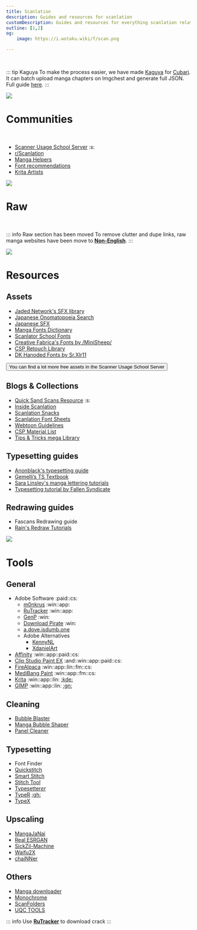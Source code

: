 ```yaml
---
title: Scanlation
description: Guides and resources for scanlation
customDescription: Guides and resources for everything scanlation related!
outline: [1,2]
og:
    image: https://i.wotaku.wiki/f/scan.png

---
```



<GradientCard title="Scanlation" description="Guides and resources for scanlating manga." theme="turquoise" variant="thin"/>

<br>

::: tip Kaguya
To make the process easier, we have made [Kaguya](https://github.com/wotakumoe/kaguya) for [Cubari](https://cubari.moe/). It can batch upload manga chapters on Imgchest and generate full JSON. Full guide [here](/guides/manga/cubari).
:::

![](/banner/comms.webp)
# Communities

<br>

- [Scanner Usage School Server](https://discord.gg/NCzxVB9) :s:
- [r/Scanlation](https://old.reddit.com/r/Scanlation/)
- [Manga Helpers](https://mangahelpers.com/)
- [Font recommendations](https://discord.gg/ghGWcYSSUP)
- [Krita Artists](https://krita-artists.org/)

![](/banner/raw.webp)
# Raw

<br>

::: info Raw section has been moved
To remove clutter and dupe links, raw manga websites have been move to [**Non-English**](/nonen#japanese).
:::


![](/banner/res.webp)
# Resources

## Assets

- [Jaded Network's SFX library](http://thejadednetwork.com/sfx/)
- [Japanese Onomatopoeia Search](https://nsk.sh/tools/jp-onomatopoeia/)
- [Japanese SFX](https://gist.github.com/UserUnknownFactor/093a2296c5a4d9ef7b404728ebde94a3)
- [Manga Fonts Dictionary](https://mangafonts.carrd.co/)
- [Scanlator School Fonts](https://drive.google.com/drive/folders/1hPV4o8fmxY2Ab9tXi84l0vVOUQEgFIbU)
- [Creative Fabrica's Fonts by /MiniSheep/](https://drive.google.com/drive/folders/1WLt0y72LtqpdGK-EhQP3DV3_T_vxSvaP)
- [CSP Retouch Library](https://docs.google.com/spreadsheets/d/1mqIqqSoddaZYu3NhCfIXJ9PzPbCLBOe1Y6mD_7s3we4/edit#gid=2085357266)
- [DK Hanoded Fonts by Sr.Xlr11](https://drive.google.com/drive/folders/1TQTA1FGU_Ow6WDb3fv8-1mTRF_v_NzHh)

<Button link="https://discord.gg/NCzxVB9" icon="i-ic-round-discord">You can find a lot more free assets in the Scanner Usage School Server</Button>

## Blogs & Collections

- [Quick Sand Scans Resource](https://quicksandscans.wordpress.com/resources/) :s:
- [Inside Scanlation](https://www.insidescanlation.com/backgrounds/index.html)
- [Scanlation Snacks](https://scanlationsnacks.wordpress.com/)
- [Scanlation Font Sheets](https://cubari.moe/read/imgur/UmEpOL1/)
- [Webtoon Guidelines](https://github.com/ricafolio/awesome-webtoon-guidelines)
- [CSP Material List](https://cspmasterlist.carrd.co/)
- [Tips & Tricks mega Library](https://well-zinc-cd5.notion.site/Tips-Tricks-mega-Library-586dbc3ed4bc482285180ee4aac92d92)

## Typesetting guides

- [Anonblack's typesetting guide](https://mangadex.org/title/08e1f85a-bb12-4fe4-aec5-0d7a80b3a261/anonblack-s-typesetting-guide)
- [Gemelli’s TS Textbook](https://docs.google.com/presentation/d/1hOvjfXMLuvTO6-XofTf4T6asAOp2DOOiYkTvLLj-XEc/mobilepresent?slide=id.p)
- [Sara Linsley's manga lettering tutorials](https://github.com/saraoswald/lettering-tutorials/wiki)
- [Typesetting tutorial by Fallen Syndicate](https://web.archive.org/web/20230521010707/coloredmanga.com/rhss-comprehensive-typesetting-guide-re-hosted-version-from-fallen-syndicates-rehost/)

## Redrawing guides

- Fascans Redrawing guide <Badge type="tip" text="Part 1" link="https://web.archive.org/web/20230523124036/https://fascans.com/featured/basic-redrawing-tutorials-part-1-using-clone-stamp-tool-effectively/" /> <Badge type="tip" text="Part 2" link="https://web.archive.org/web/20230523123708/https://fascans.com/position/redrawer/basic-redrawing-tutorials-part-2-dealing-with-linesspeed-lines/" />
- [Rain's Redraw Tutorials](https://web.archive.org/web/20140814131939/http://www.redhawkscans.com/showthread.php?7057-Rain-s-Redraw-Tutorials&p=112119&viewfull=1#post112119)


![](/banner/tools.webp)
# Tools

## General
- Adobe Software :paid::cs:
  - [m0nkrus](https://vk.com/monkrus) :win::app:
  - [RuTracker](https://rutracker.org/forum/index.php) :win::app:
  - [GenP](https://lemmy.dbzer0.com/c/GenP) :win:
  - [Download Pirate](https://www.downloadpirate.com/) :win:
  - [a.dove.isdumb.one](https://github.com/ignaciocastro/a-dove-is-dumb)
  - Adobe Alternatives
    - [KennyNL](https://github.com/KenneyNL/Adobe-Alternatives)
    - [XdanielArt](https://rentry.org/adobealt)
- [Affinity](https://affinity.serif.com/en-gb/) :win::app::paid::cs:
- [Clip Studio Paint EX](https://www.clipstudio.net/en/function_ex/) :and::win::app::paid::cs:
- [FireAlpaca](https://firealpaca.com/) :win::app::lin::fm::cs:
- [MediBang Paint](https://medibangpaint.com/en/) :win::app::fm::cs:
- [Krita](https://krita.org/en/) :win::app::lin: [:kde:](https://invent.kde.org/graphics/krita)
- [GIMP](https://www.gimp.org/) :win::app::lin: [:gn:](https://gitlab.gnome.org/GNOME/gimp)


## Cleaning
- [Bubble Blaster](https://github.com/Aeonss/BubbleBlaster)
- [Manga Bubble Shaper](https://github.com/Codecy2160/manga-bubble-shaper)
- [Panel Cleaner](https://github.com/VoxelCubes/PanelCleaner)

## Typesetting
- Font Finder <Badge type="tip" text="Font Spring" link="https://www.fontspring.com/matcherator" /> <Badge type="tip" text="Font Squirrel" link="https://www.fontsquirrel.com/matcherator" /> <Badge type="tip" text="MyFonts" link="https://www.myfonts.com/pages/whatthefont" /> <Badge type="tip" text="What font is" link="https://www.whatfontis.com/" />
- [Quickstitch](https://github.com/quietkiro/quickstitch)
- [Smart Stitch](https://github.com/MechTechnology/SmartStitch)
- [Stitch Tool](https://github.com/Aeonss/StitchTool)
- [Typesetter*er*](https://illuminati-manga.com/illiteracy/typesetterer/)
- [TypeR](https://typer.hayasaku.fr/) [:gh:](https://github.com/SeanR-ScanR/TypeR)
- [TypeX](https://github.com/XandeKK/TypeX)

## Upscaling
- [MangaJaNai](https://github.com/the-database/MangaJaNai) <Badge type="info" text="GUI" link="https://github.com/the-database/MangaJaNaiConverterGui" />
- [Real ESRGAN](https://github.com/xinntao/Real-ESRGAN)
- [SickZil-Machine](https://github.com/KUR-creative/SickZil-Machine)
- [Waifu2X](https://github.com/nagadomi/waifu2x) <Badge type="tip" text="caffe" link="https://github.com/lltcggie/waifu2x-caffe" /> <Badge type="tip" text="ncnn Vulkan" link="https://github.com/nihui/waifu2x-ncnn-vulkan" /> <Badge type="tip" text="Ext GUI" link="https://github.com/AaronFeng753/Waifu2x-Extension-GUI" /> <Badge type="tip" text="nunif" link="https://github.com/nagadomi/nunif" />
- [chaiNNer](https://github.com/chaiNNer-org/chaiNNer)

## Others
- [Manga downloader](https://github.com/xuzhengyi1995/Manga_downloader)
- [Monochrome](https://github.com/MonochromeCMS/monochrome)
- [ScanFolders](https://github.com/Fris44/ScanFolders)
- [UQC TOOLS](https://github.com/kevinmartz/UQC-TOOLS)

::: info Use [**RuTracker**](https://rutracker.org/forum/index.php) to download crack
:::
